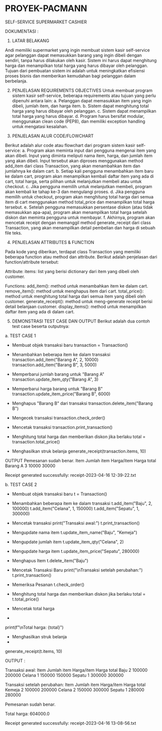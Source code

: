 # PROYEK-PACMANN
SELF-SERVICE SUPERMARKET CASHIER

DOKUMENTASI :

1. LATAR BELAKANG

Andi memiliki supermarket yang ingin membuat sistem kasir self-service agar pelanggan dapat memasukkan barang yang ingin dibeli dengan sendiri, tanpa harus dilakukan oleh kasir. Sistem ini harus dapat menghitung harga dan menampilkan total harga yang harus dibayar oleh pelanggan. Tujuan dari pembuatan sistem ini adalah untuk meningkatkan efisiensi proses bisnis dan memberikan kemudahan bagi pelanggan dalam berbelanja.

2. PENJELASAN REQUIREMENTS OBJECTIVES
Untuk membuat program sistem kasir self-service, beberapa requirements atau tujuan yang perlu dipenuhi antara lain:
 a. Pelanggan dapat memasukkan item yang ingin dibeli, jumlah item, dan harga item.
 b. Sistem dapat menghitung total harga yang harus dibayar oleh pelanggan.
 c. Sistem dapat menampilkan total harga yang harus dibayar.
 d. Program harus bersifat modular, menggunakan clean code (PEP8), dan memiliki exception handling untuk mengatasi kesalahan.

3. PENJELASAN ALUR CODE/FLOWCHART

Berikut adalah alur code atau flowchart dari program sistem kasir self-service:
 a. Program akan meminta input dari pengguna mengenai item yang akan dibeli. Input yang diminta meliputi nama item, harga, dan jumlah item yang akan dibeli. Input tersebut akan diproses menggunakan method add_item dari class Transaction, yang akan menambahkan item dan jumlahnya ke dalam cart.
 b. Setiap kali pengguna menambahkan item baru ke dalam cart, program akan menampilkan kembali daftar item yang ada di cart, total harga, serta pilihan untuk melanjutkan membeli atau untuk checkout.
 c. Jika pengguna memilih untuk melanjutkan membeli, program akan kembali ke tahap ke-3 dan mengulangi proses.
 d. Jika pengguna memilih untuk checkout, program akan menghitung total harga dari semua item di cart menggunakan method total_price dan menampilkan total harga tersebut.
 e. Setelah pengguna memasukkan persentase diskon (atau tidak memasukkan apa-apa), program akan menampilkan total harga setelah diskon dan meminta pengguna untuk membayar. 
 f. Akhirnya, program akan mencetak receipt dengan memanggil method generate_receipt dari class Transaction, yang akan menampilkan detail pembelian dan harga di sebuah file teks.

4. PENJELASAN ATTRIBUTES & FUNCTION 

Pada kode yang diberikan, terdapat class Transaction yang memiliki beberapa function atau method dan attribute. Berikut adalah penjelasan dari function/attribute tersebut:

Attribute:
items: list yang berisi dictionary dari item yang dibeli oleh customer.

Functions:
add_item(): method untuk menambahkan item ke dalam cart.
remove_item(): method untuk menghapus item dari cart.
total_price(): method untuk menghitung total harga dari semua item yang dibeli oleh customer.
generate_receipt(): method untuk meng-generate receipt berisi detail belanjaan customer.
display_items(): method untuk menampilkan daftar item yang ada di dalam cart.

5. DEMONSTRASI TEST CASE DAN OUTPUT
Berikut adalah dua contoh test case beserta outputnya:

  a. TEST CASE 1
- Membuat objek transaksi baru
transaction = Transaction()

- Menambahkan beberapa item ke dalam transaksi
transaction.add_item("Barang A", 2, 10000)
transaction.add_item("Barang B", 3, 5000)

- Memperbarui jumlah barang untuk "Barang A"
transaction.update_item_qty("Barang A", 3)

- Memperbarui harga barang untuk "Barang B"
transaction.update_item_price("Barang B", 6000)

- Menghapus "Barang B" dari transaksi
transaction.delete_item("Barang B")

- Mengecek transaksi
transaction.check_order()

- Mencetak transaksi
transaction.print_transaction()

- Menghitung total harga dan memberikan diskon jika berlaku
total = transaction.total_price()

- Menghasilkan struk belanja
generate_receipt(transaction.items, 10)

OUTPUT
Pemesanan sudah benar.
Item    Jumlah item     Harga/item      Harga total
Barang A        3               10000           30000

Receipt generated successfully: receipt-2023-04-16 12-39-22.txt

 b. TEST CASE 2
- Membuat objek transaksi baru
t = Transaction()

- Menambahkan beberapa item ke dalam transaksi
t.add_item("Baju", 2, 100000)
t.add_item("Celana", 1, 150000)
t.add_item("Sepatu", 1, 300000)

- Mencetak transaksi
print("Transaksi awal:")
t.print_transaction()

- Mengupdate nama item
t.update_item_name("Baju", "Kemeja")

- Mengupdate jumlah item
t.update_item_qty("Celana", 2)

- Mengupdate harga item
t.update_item_price("Sepatu", 280000)

- Menghapus Item
t.delete_item("Baju")

- Mencetak Transaksi Baru
print("\nTransaksi setelah perubahan:")
t.print_transaction()

- Memeriksa Pesanan
t.check_order()

- Menghitung total harga dan memberikan diskon jika berlaku
total = t.total_price()

- Mencetak total harga
- 
print(f"\nTotal harga: {total}")

- Menghasilkan struk belanja
- 
generate_receipt(t.items, 10)

OUTPUT :

Transaksi awal:
Item    Jumlah item    Harga/item    Harga total
Baju    2              100000        200000
Celana  1              150000        150000
Sepatu  1              300000        300000

Transaksi setelah perubahan:
Item    Jumlah item    Harga/item    Harga total
Kemeja  2              100000        200000
Celana  2              150000        300000
Sepatu  1              280000        280000

Pemesanan sudah benar.

Total harga: 604000.0

Receipt generated successfully: receipt-2023-04-16 13-08-56.txt
